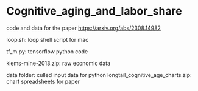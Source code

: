 # Cognitive_aging_and_labor_share
code and data for the paper https://arxiv.org/abs/2308.14982

loop.sh: loop shell script for mac

tf_m.py: tensorflow python code

klems-mine-2013.zip: raw economic data

data folder: culled input data for python
longtail_cognitive_age_charts.zip:  chart spreadsheets for paper


